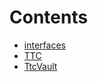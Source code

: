 

# Contents
- [interfaces](/src/interfaces)
- [TTC](TTC.sol/contract.TTC.md)
- [TtcVault](TtcVault.sol/contract.TtcVault.md)
